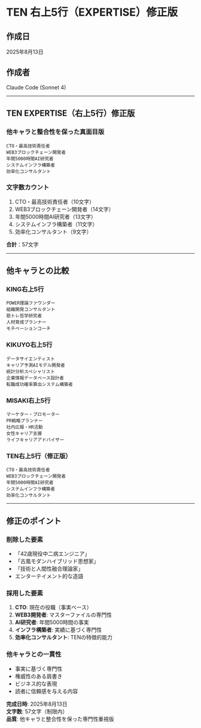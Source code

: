 # TEN 右上5行（EXPERTISE）修正版

## 作成日
2025年8月13日

## 作成者
Claude Code (Sonnet 4)

---

## TEN EXPERTISE（右上5行）修正版

### 他キャラと整合性を保った真面目版

```
CTO・最高技術責任者
WEB3ブロックチェーン開発者
年間5000時間AI研究者
システムインフラ構築者
効率化コンサルタント
```

### 文字数カウント
1. CTO・最高技術責任者（10文字）
2. WEB3ブロックチェーン開発者（14文字）
3. 年間5000時間AI研究者（13文字）
4. システムインフラ構築者（11文字）
5. 効率化コンサルタント（9文字）

**合計**：57文字

---

## 他キャラとの比較

### KING右上5行
```
POWER理論ファウンダー
組織開発コンサルタント
筋トレ哲学研究者
人材育成プランナー
モチベーションコーチ
```

### KIKUYO右上5行
```
データサイエンティスト
キャリア予測AIモデル開発者
統計分析スペシャリスト
企業情報データベース設計者
転職成功確率算出システム構築者
```

### MISAKI右上5行
```
マーケター・プロモーター
PR戦略プランナー
社内広報・HR活動
女性キャリア支援
ライフキャリアアドバイザー
```

### TEN右上5行（修正版）
```
CTO・最高技術責任者
WEB3ブロックチェーン開発者
年間5000時間AI研究者
システムインフラ構築者
効率化コンサルタント
```

---

## 修正のポイント

### 削除した要素
- 「42歳現役中二病エンジニア」
- 「古風モダンハイブリッド思想家」
- 「技術と人間性融合理論家」
- エンターテイメント的な造語

### 採用した要素
1. **CTO**: 現在の役職（事実ベース）
2. **WEB3開発者**: マスターファイルの専門性
3. **AI研究者**: 年間5000時間の事実
4. **インフラ構築者**: 実績に基づく専門性
5. **効率化コンサルタント**: TENの特徴的能力

### 他キャラとの一貫性
- 事実に基づく専門性
- 権威性のある肩書き
- ビジネス的な表現
- 読者に信頼感を与える内容

**完成日時**: 2025年8月13日  
**文字数**: 57文字（制限内）  
**品質**: 他キャラと整合性を保った専門性重視版